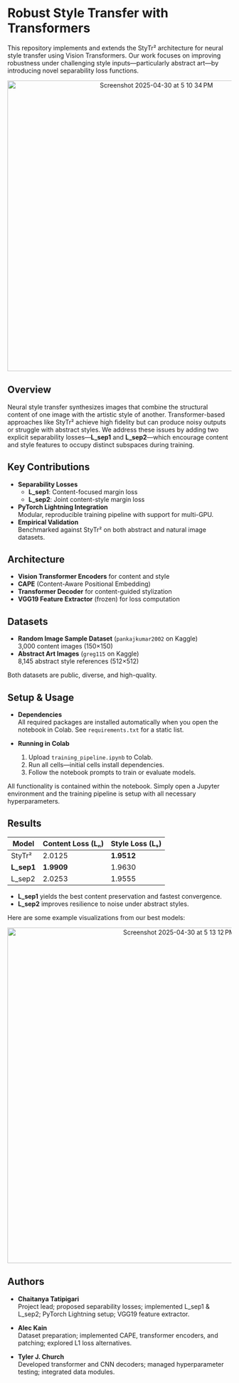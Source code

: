 # Robust Style Transfer with Transformers

This repository implements and extends the StyTr² architecture for neural style transfer using Vision Transformers. Our work focuses on improving robustness under challenging style inputs—particularly abstract art—by introducing novel separability loss functions.

<p align="center">
  <img width="654" alt="Screenshot 2025-04-30 at 5 10 34 PM" src="https://github.com/user-attachments/assets/b6951fa6-ad13-4ee3-99e6-888367ecea3f" />
</p>

## Overview

Neural style transfer synthesizes images that combine the structural content of one image with the artistic style of another. Transformer-based approaches like StyTr² achieve high fidelity but can produce noisy outputs or struggle with abstract styles. We address these issues by adding two explicit separability losses—**L_sep1** and **L_sep2**—which encourage content and style features to occupy distinct subspaces during training.

## Key Contributions

- **Separability Losses**  
  - **L_sep1**: Content-focused margin loss  
  - **L_sep2**: Joint content-style margin loss  
- **PyTorch Lightning Integration**  
  Modular, reproducible training pipeline with support for multi-GPU.  
- **Empirical Validation**  
  Benchmarked against StyTr² on both abstract and natural image datasets.

## Architecture

- **Vision Transformer Encoders** for content and style  
- **CAPE** (Content-Aware Positional Embedding)  
- **Transformer Decoder** for content-guided stylization  
- **VGG19 Feature Extractor** (frozen) for loss computation

## Datasets

- **Random Image Sample Dataset** (`pankajkumar2002` on Kaggle)  
  3,000 content images (150×150)  
- **Abstract Art Images** (`greg115` on Kaggle)  
  8,145 abstract style references (512×512)  

Both datasets are public, diverse, and high-quality.

## Setup & Usage

- **Dependencies**  
  All required packages are installed automatically when you open the notebook in Colab. See `requirements.txt` for a static list.

- **Running in Colab**  
  1. Upload `training_pipeline.ipynb` to Colab.
  2. Run all cells—initial cells install dependencies.
  3. Follow the notebook prompts to train or evaluate models.

All functionality is contained within the notebook. Simply open a Jupyter environment and the training pipeline is setup with all necessary hyperparameters.

## Results

| Model           | Content Loss (Lₙ) | Style Loss (Lₛ) |
|-----------------|-------------------|-----------------|
| StyTr²          | 2.0125            | **1.9512**      |
| **L_sep1**      | **1.9909**        | 1.9630          |
| L_sep2          | 2.0253            | 1.9555          |

- **L_sep1** yields the best content preservation and fastest convergence.  
- **L_sep2** improves resilience to noise under abstract styles.

Here are some example visualizations from our best models:

<p align="center">
  <img width="755" alt="Screenshot 2025-04-30 at 5 13 12 PM" src="https://github.com/user-attachments/assets/ef625eda-2024-4b6f-8a93-b83e9bf068e8" />
</p>

## Authors

- **Chaitanya Tatipigari**  
  Project lead; proposed separability losses; implemented L_sep1 & L_sep2; PyTorch Lightning setup; VGG19 feature extractor.

- **Alec Kain**  
  Dataset preparation; implemented CAPE, transformer encoders, and patching; explored L1 loss alternatives.

- **Tyler J. Church**  
  Developed transformer and CNN decoders; managed hyperparameter testing; integrated data modules.
